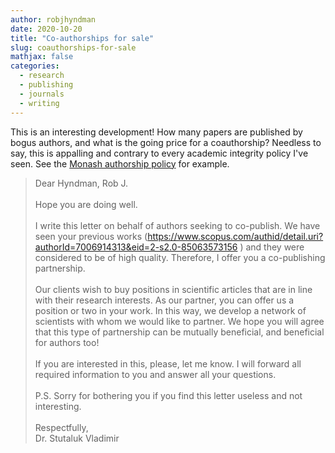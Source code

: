 ```yaml
---
author: robjhyndman
date: 2020-10-20
title: "Co-authorships for sale"
slug: coauthorships-for-sale
mathjax: false
categories:
  - research
  - publishing
  - journals
  - writing
---
```


This is an interesting development! How many papers are published by bogus authors, and what is the going price for a coauthorship? Needless to say, this is appalling and contrary to every academic integrity policy I've seen. See the [Monash authorship policy](https://robjhyndman.com/hyndsight/authorship/) for example.

> Dear Hyndman, Rob J.<br><br>
> Hope you are doing well.<br><br>
> I write this letter on behalf of authors seeking to co-publish. We have seen your previous works (https://www.scopus.com/authid/detail.uri?authorId=7006914313&eid=2-s2.0-85063573156
) and they were considered to be of high quality. Therefore, I offer you a co-publishing partnership.<br><br>
> Our clients wish to buy positions in scientific articles that are in line with their research interests. As our partner, you can offer us a position or two in your work. 
> In this way, we develop a network of scientists with whom we would like to partner.
> We hope you will agree that this type of partnership can be mutually beneficial, and beneficial for authors too!<br><br>
> If you are interested in this, please, let me know. I will forward all required information to you and answer all your questions.<br><br>
> P.S. Sorry for bothering you if you find this letter useless and not interesting.<br><br>
> Respectfully,<br>
> Dr. Stutaluk Vladimir
